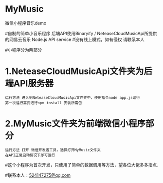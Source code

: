 # MyMusic
微信小程序音乐demo

#自制的简单小音乐程序 后端API使用Binaryify / NeteaseCloudMusicApi所提供的网易云音乐 Node.js API service
#没有线上模式，如有侵权 请联系本人

#小程序分为两部分

#  1.NeteaseCloudMusicApi文件夹为后端API服务器 
    运行方法 进入到NeteaseCloudMusicApi文件夹中，使用指令node app.js运行
    第一次运行需要进行npm install 安装所需包
    
#  2.MyMusic文件夹为前端微信小程序部分
    运行方法 打开 微信开发者工具，选择打开MyMusic文件夹
    在API正常启动情况下即可运行
    
#这个小程序为首次开发，只使用了简单的数据调用等方法，望各位大佬多多指点.

#联系本人：524147275@qq.com
